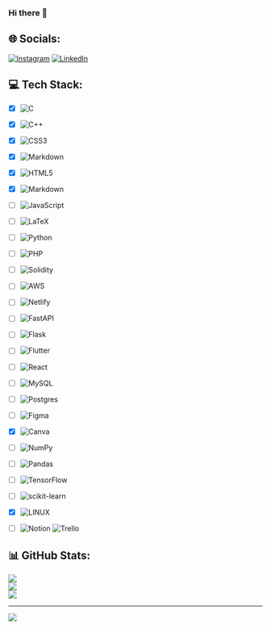 ### Hi there 👋

## 🌐 Socials:
[![Instagram](https://img.shields.io/badge/Instagram-%23E4405F.svg?logo=Instagram&logoColor=white)](https://instagram.com/pavithra_r01) [![LinkedIn](https://img.shields.io/badge/LinkedIn-%230077B5.svg?logo=linkedin&logoColor=white)](https://linkedin.com/in/https://www.linkedin.com/in/pavithra-rajan-b2181a190/) 

## 💻 Tech Stack:
- [x] ![C](https://img.shields.io/badge/c-%2300599C.svg?style=flat&logo=c&logoColor=white) 
- [x] ![C++](https://img.shields.io/badge/c++-%2300599C.svg?style=flat&logo=c%2B%2B&logoColor=white) 
- [x] ![CSS3](https://img.shields.io/badge/css3-%231572B6.svg?style=flat&logo=css3&logoColor=white) 
- [x] ![Markdown](https://img.shields.io/badge/markdown-%23000000.svg?style=flat&logo=markdown&logoColor=white)
- [x] ![HTML5](https://img.shields.io/badge/html5-%23E34F26.svg?style=flat&logo=html5&logoColor=white)
- [x] ![Markdown](https://img.shields.io/badge/markdown-%23000000.svg?style=flat&logo=markdown&logoColor=white)
- [ ] ![JavaScript](https://img.shields.io/badge/javascript-%23323330.svg?style=flat&logo=javascript&logoColor=%23F7DF1E)
- [ ] ![LaTeX](https://img.shields.io/badge/latex-%23008080.svg?style=flat&logo=latex&logoColor=white)
- [ ] ![Python](https://img.shields.io/badge/python-3670A0?style=flat&logo=python&logoColor=ffdd54)
- [ ] ![PHP](https://img.shields.io/badge/php-%23777BB4.svg?style=flat&logo=php&logoColor=white) 

- [ ] ![Solidity](https://img.shields.io/badge/Solidity-%23363636.svg?style=flat&logo=solidity&logoColor=white) 
- [ ] ![AWS](https://img.shields.io/badge/AWS-%23FF9900.svg?style=flat&logo=amazon-aws&logoColor=white) 
- [ ] ![Netlify](https://img.shields.io/badge/netlify-%23000000.svg?style=flat&logo=netlify&logoColor=#00C7B7) 
- [ ] ![FastAPI](https://img.shields.io/badge/FastAPI-005571?style=flat&logo=fastapi) 
- [ ] ![Flask](https://img.shields.io/badge/flask-%23000.svg?style=flat&logo=flask&logoColor=white) 
- [ ] ![Flutter](https://img.shields.io/badge/Flutter-%2302569B.svg?style=flat&logo=Flutter&logoColor=white) 
- [ ] ![React](https://img.shields.io/badge/react-%2320232a.svg?style=flat&logo=react&logoColor=%2361DAFB) 
- [ ] ![MySQL](https://img.shields.io/badge/mysql-%2300f.svg?style=flat&logo=mysql&logoColor=white) 
- [ ] ![Postgres](https://img.shields.io/badge/postgres-%23316192.svg?style=flat&logo=postgresql&logoColor=white) 	
- [ ] ![Figma](https://img.shields.io/badge/figma-%23F24E1E.svg?style=flat&logo=figma&logoColor=white) 
- [x] ![Canva](https://img.shields.io/badge/Canva-%2300C4CC.svg?style=flat&logo=Canva&logoColor=white) 
- [ ] ![NumPy](https://img.shields.io/badge/numpy-%23013243.svg?style=flat&logo=numpy&logoColor=white) 
- [ ] ![Pandas](https://img.shields.io/badge/pandas-%23150458.svg?style=flat&logo=pandas&logoColor=white) 
- [ ] ![TensorFlow](https://img.shields.io/badge/TensorFlow-%23FF6F00.svg?style=flat&logo=TensorFlow&logoColor=white) 
- [ ] ![scikit-learn](https://img.shields.io/badge/scikit--learn-%23F7931E.svg?style=flat&logo=scikit-learn&logoColor=white) 
- [x] ![LINUX](https://img.shields.io/badge/Linux-FCC624?style=flat&logo=linux&logoColor=black) 
- [ ] ![Notion](https://img.shields.io/badge/Notion-%23000000.svg?style=flat&logo=notion&logoColor=white) 
![Trello](https://img.shields.io/badge/Trello-%23026AA7.svg?style=flat&logo=Trello&logoColor=white)


## 📊 GitHub Stats:

![](https://github-readme-stats.vercel.app/api?username=vinitkesh&theme=dark&hide_border=false&include_all_commits=true&count_private=true)<br/>
![](https://github-readme-streak-stats.herokuapp.com/?user=vinitkesh&theme=dark&hide_border=false)<br/>
![](https://github-readme-stats.vercel.app/api/top-langs/?username=vinitkesh&theme=dark&hide_border=false&include_all_commits=true&count_private=true&layout=compact)

---
[![](https://visitcount.itsvg.in/api?id=vinitkesh&icon=0&color=0)](https://visitcount.itsvg.in)

<!-- Proudly created with GPRM ( https://gprm.itsvg.in ) -->

<!--
**vinitkesh/vinitkesh** is a ✨ _special_ ✨ repository because its `README.md` (this file) appears on your GitHub profile.

Here are some ideas to get you started:

- 🔭 I’m currently working on ...
- 🌱 I’m currently learning ...
- 👯 I’m looking to collaborate on ...
- 🤔 I’m looking for help with ...
- 💬 Ask me about ...
- 📫 How to reach me: ...
- 😄 Pronouns: ...
- ⚡ Fun fact: ...
-->
